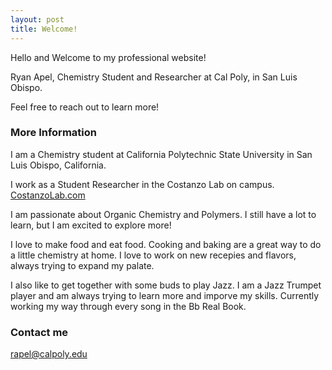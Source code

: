 ```yaml
---
layout: post
title: Welcome!
---
```

Hello and Welcome to my professional website! 

Ryan Apel,
Chemistry Student and Researcher at Cal Poly, in San Luis Obispo.

Feel free to reach out to learn more!


### More Information

I am a Chemistry student at California Polytechnic State University in San Luis Obispo, California.

I work as a Student Researcher in the Costanzo Lab on campus. [CostanzoLab.com](https://costanzolab.com/)

I am passionate about Organic Chemistry and Polymers. I still have a lot to learn, but I am excited to explore more!

I love to make food and eat food. Cooking and baking are a great way to do a little chemistry at home. I love to work on new recepies and flavors, always trying to expand my palate.

I also like to get together with some buds to play Jazz. I am a Jazz Trumpet player and am always trying to learn more and imporve my skills. Currently working my way through every song in the Bb Real Book.

### Contact me

[rapel@calpoly.edu](mailto:rapel@calpoly.edu)
